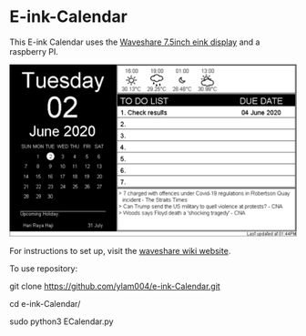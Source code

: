 # E-ink-Calendar

This E-ink Calendar uses the [Waveshare 7.5inch eink display](https://www.waveshare.com/7.5inch-e-paper-hat.htm) and a raspberry PI. 

![Image of Calendar](https://github.com/ylam004/e-ink-Calendar/blob/master/Ecal.JPG)

For instructions to set up, visit the [waveshare wiki website](https://www.waveshare.com/wiki/7.5inch_e-Paper_HAT).

To use repository:

git clone https://github.com/ylam004/e-ink-Calendar.git

cd e-ink-Calendar/

sudo python3 ECalendar.py



